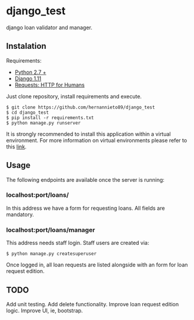 # django_test
django loan validator and manager.

## Instalation
Requirements:
 - [Python 2.7 +](https://www.python.org/)
 - [Django 1.11](https://www.djangoproject.com/)
 - [Requests: HTTP for Humans](http://docs.python-requests.org/en/master/)
 
Just clone repository, install requirements and execute.
```
$ git clone https://github.com/hernannieto89/django_test 
$ cd django_test
$ pip install -r requirements.txt
$ python manage.py runserver
```

It is strongly recommended to install this application within a virtual environment.
For more information on virtual environments please refer to this [link](https://virtualenvwrapper.readthedocs.io/en/latest/).


## Usage

The following endpoints are available once the server is running:

### localhost:port/loans/
In this address we have a form for requesting loans.
All fields are mandatory.


### localhost:port/loans/manager
This address needs staff login. Staff users are created via:
```
$ python manage.py createsuperuser
```
Once logged in, all loan requests are listed alongside with an form for loan request edition.

## TODO
Add unit testing.
Add delete functionality.
Improve loan request edition logic.
Improve UI, ie, bootstrap.